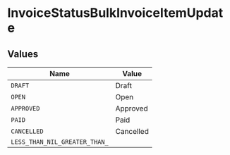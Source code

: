 # InvoiceStatusBulkInvoiceItemUpdate


## Values

| Name                          | Value                         |
| ----------------------------- | ----------------------------- |
| `DRAFT`                       | Draft                         |
| `OPEN`                        | Open                          |
| `APPROVED`                    | Approved                      |
| `PAID`                        | Paid                          |
| `CANCELLED`                   | Cancelled                     |
| `LESS_THAN_NIL_GREATER_THAN_` | <nil>                         |